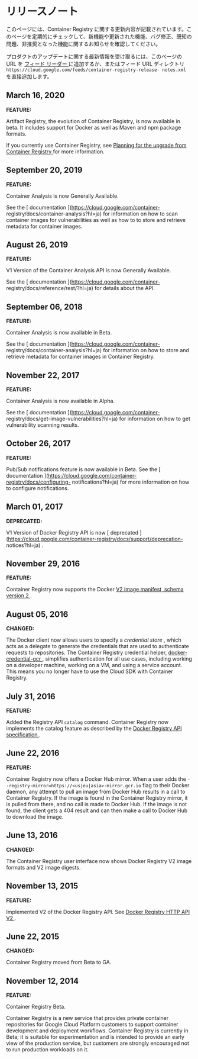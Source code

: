 #  リリースノート

このページには、Container Registry
に関する更新内容が記載されています。このページを定期的にチェックして、新機能や更新された機能、バグ修正、既知の問題、非推奨となった機能に関するお知らせを確認してください。

プロダクトのアップデートに関する最新情報を受け取るには、このページの URL を [ フィード リーダー
](https://wikipedia.org/wiki/Comparison_of_feed_aggregators) に追加するか、またはフィード
URL ディレクトリ ` https://cloud.google.com/feeds/container-registry-release-
notes.xml ` を直接追加します。

##  March 16, 2020

**FEATURE:**

Artifact Registry, the evolution of Container Registry, is now available in
beta. It includes support for Docker as well as Maven and npm package formats.

If you currently use Container Registry, see [ Planning for the upgrade from
Container Registry ](https://cloud.google.com/artifacts/docs/upgrade?hl=ja)
for more information.

##  September 20, 2019

**FEATURE:**

Container Analysis is now Generally Available.

See the [ documentation ](https://cloud.google.com/container-
registry/docs/container-analysis?hl=ja) for information on how to scan
container images for vulnerabilities as well as how to to store and retrieve
metadata for container images.

##  August 26, 2019

**FEATURE:**

V1 Version of the Container Analysis API is now Generally Available.

See the [ documentation ](https://cloud.google.com/container-
registry/docs/reference/rest/?hl=ja) for details about the API.

##  September 06, 2018

**FEATURE:**

Container Analysis is now available in Beta.

See the [ documentation ](https://cloud.google.com/container-
registry/docs/container-analysis?hl=ja) for information on how to store and
retrieve metadata for container images in Container Registry.

##  November 22, 2017

**FEATURE:**

Container Analysis is now available in Alpha.

See the [ documentation ](https://cloud.google.com/container-
registry/docs/get-image-vulnerabilities?hl=ja) for information on how to get
vulnerability scanning results.

##  October 26, 2017

**FEATURE:**

Pub/Sub notifications feature is now available in Beta. See the [
documentation ](https://cloud.google.com/container-registry/docs/configuring-
notifications?hl=ja) for more information on how to configure notifications.

##  March 01, 2017

**DEPRECATED:**

V1 Version of Docker Registry API is now [ deprecated
](https://cloud.google.com/container-registry/docs/support/deprecation-
notices?hl=ja) .

##  November 29, 2016

**FEATURE:**

Container Registry now supports the Docker [ V2 image manifest, schema version
2 ](https://docs.docker.com/registry/spec/manifest-v2-2/) .

##  August 05, 2016

**CHANGED:**

The Docker client now allows users to specify a _credential store_ , which
acts as a delegate to generate the credentials that are used to authenticate
requests to repositories. The Container Registry credential helper, [ docker-
credential-gcr ](https://github.com/GoogleCloudPlatform/docker-credential-gcr)
, simplifies authentication for all use cases, including working on a
developer machine, working on a VM, and using a service account. This means
you no longer have to use the Cloud SDK with Container Registry.

##  July 31, 2016

**FEATURE:**

Added the Registry API ` catalog ` command. Container Registry now implements
the catalog feature as described by the [ Docker Registry API specification
](https://docs.docker.com/registry/spec/api/) .

##  June 22, 2016

**FEATURE:**

Container Registry now offers a Docker Hub mirror. When a user adds the `
--registry-mirror=https://<us|eu|asia>-mirror.gcr.io ` flag to their Docker
daemon, any attempt to pull an image from Docker Hub results in a call to
Container Registry. If the image is found in the Container Registry mirror, it
is pulled from there, and no call is made to Docker Hub. If the image is not
found, the client gets a 404 result and can then make a call to Docker Hub to
download the image.

##  June 13, 2016

**CHANGED:**

The Container Registry user interface now shows Docker Registry V2 image
formats and V2 image digests.

##  November 13, 2015

**FEATURE:**

Implemented V2 of the Docker Registry API. See [ Docker Registry HTTP API V2
](https://docs.docker.com/registry/spec/api/) .

##  June 22, 2015

**CHANGED:**

Container Registry moved from Beta to GA.

##  November 12, 2014

**FEATURE:**

Container Registry Beta.

Container Registry is a new service that provides private container
repositories for Google Cloud Platform customers to support container
development and deployment workflows. Container Registry is currently in Beta;
it is suitable for experimentation and is intended to provide an early view of
the production service, but customers are strongly encouraged not to run
production workloads on it.

